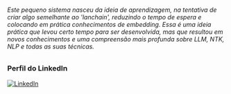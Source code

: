 ###### Este pequeno sistema nasceu da ideia de aprendizagem, na tentativa de criar algo semelhante ao 'lanchain', reduzindo o tempo de espera e colocando em prática conhecimentos de embedding. Essa é uma ideia prática que levou certo tempo para ser desenvolvida, mas que resultou em novos conhecimentos e uma compreensão mais profunda sobre LLM, NTK, NLP e todas as suas técnicas. 


### Perfil do LinkedIn
[![LinkedIn](https://img.shields.io/badge/LinkedIn-0077B5?style=for-the-badge&logo=linkedin&logoColor=white)](https://www.linkedin.com/in/devnaelson/)
